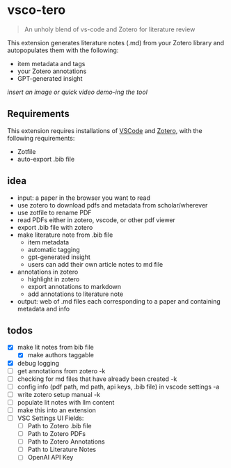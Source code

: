 # vsco-tero

> An unholy blend of vs-code and Zotero for literature review

This extension generates literature notes (.md) from your Zotero library and autopopulates them with the following:

- item metadata and tags
- your Zotero annotations
- GPT-generated insight

*insert an image or quick video demo-ing the tool*

## Requirements

This extension requires installations of [VSCode](https://code.visualstudio.com/) and [Zotero](https://www.zotero.org/), with the following requirements:

- Zotfile
- auto-export .bib file

## idea
 
- input: a paper in the browser you want to read
- use zotero to download pdfs and metadata from scholar/wherever
- use zotfile to rename PDF
- read PDFs either in zotero, vscode, or other pdf viewer
- export .bib file with zotero
- make literature note from .bib file
    - item metadata
    - automatic tagging
    - gpt-generated insight
    - users can add their own article notes to md file
- annotations in zotero
    - highlight in zotero
    - export annotations to markdown
    - add annotations to literature note
- output: web of .md files each corresponding to a paper and containing metadata and info

## todos

- [X] make lit notes from bib file
  - [X] make authors taggable
- [X] debug logging
- [ ] get annotations from zotero -k
- [ ] checking for md files that have already been created -k
- [ ] config info (pdf path, md path, api keys, .bib file) in vscode settings -a
- [ ] write zotero setup manual -k
- [ ] populate lit notes with llm content
- [ ] make this into an extension
- [ ] VSC Settings UI Fields:
  - [ ] Path to Zotero .bib file
  - [ ] Path to Zotero PDFs
  - [ ] Path to Zotero Annotations
  - [ ] Path to Literature Notes
  - [ ] OpenAI API Key